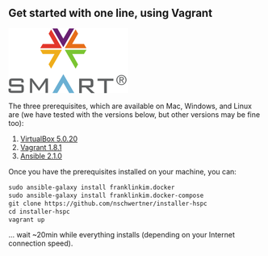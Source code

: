 ## Get started with one line, using Vagrant
![SMART Logo](smart-logo.png)


The three prerequisites, which are available on Mac, Windows, and Linux
are (we have tested with the versions below, but other versions may be fine too):

1. [VirtualBox 5.0.20](https://www.virtualbox.org/wiki/Downloads)
2. [Vagrant 1.8.1](http://www.vagrantup.com/downloads)
3. [Ansible 2.1.0](http://docs.ansible.com/intro_installation.html)

Once you have the prerequisites installed on your machine, you can:

```
sudo ansible-galaxy install franklinkim.docker
sudo ansible-galaxy install franklinkim.docker-compose
git clone https://github.com/nschwertner/installer-hspc
cd installer-hspc
vagrant up
```

... wait ~20min while everything installs (depending on your Internet connection speed).
